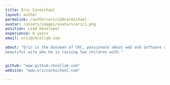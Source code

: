 ```yaml
---
title: Eric Carmichael
layout: author
permalink: /author/eric%20carmichael
avatar: /assets/images/avatars/eric1.png
position: Lead Developer
experience: 8 years
email: eric@ckcollab.com

about: "Eric is the bossman of CKC, passionate about web and software development.  He has a 
beautiful wife who he is raising two children with."


github: "www.github.ckcollab.com"
website: "www.ericcarmichael.com"

---
```

